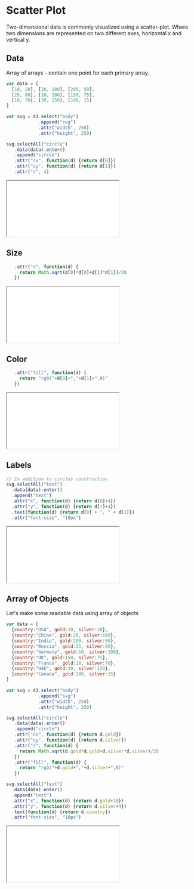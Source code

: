 # Scatter Plot

Two-dimensional data is commonly visualized using a scatter-plot. Where two dimensions are represented on two different axes, horizontal x and vertical y.

## Data

Array of arrays - contain one point for each primary array.

```javascript
var data = [
  [10, 20], [20, 100], [200, 50],
  [25, 80], [10, 200], [150, 75],
  [10, 70], [30, 150], [100, 15]
]

var svg = d3.select("body")
            .append("svg")
            .attr("width", 250)
            .attr("height", 250)

svg.selectAll("circle")
   .data(data).enter()
   .append("circle")
   .attr("cx", function(d) {return d[0]})
   .attr("cy", function(d) {return d[1]})
   .attr("r", 4)
```
<iframe src="recipes/scatter.html" sandbox="allow-same-origin allow-scripts" onload="this.style.height=this.contentDocument.documentElement.scrollHeight+2+'px';"></iframe>

## Size

```javascript
   .attr("r", function(d) {
     return Math.sqrt(d[0]*d[0]+d[1]*d[1])/20
   })

```
<iframe src="recipes/scatter-size.html" sandbox="allow-same-origin allow-scripts" onload="this.style.height=this.contentDocument.documentElement.scrollHeight+2+'px';"></iframe>

## Color

```javascript
   .attr("fill", function(d) {
     return "rgb("+d[0]+","+d[1]+",0)"
   })

```
<iframe src="recipes/scatter-color.html" sandbox="allow-same-origin allow-scripts" onload="this.style.height=this.contentDocument.documentElement.scrollHeight+2+'px';"></iframe>

## Labels

```javascript
// In addition to circles construction
svg.selectAll("text")
  .data(data).enter()
  .append("text")
  .attr("x", function(d) {return d[0]+4})
  .attr("y", function(d) {return d[1]+4})
  .text(function(d) {return d[0] + ", " + d[1]})
  .attr("font-size", "10px")

```
<iframe src="recipes/scatter-label.html" sandbox="allow-same-origin allow-scripts" onload="this.style.height=this.contentDocument.documentElement.scrollHeight+2+'px';"></iframe>

## Array of Objects

Let's make some readable data using array of objects

```javascript
var data = [
  {country:"USA", gold:10, silver:20},
  {country:"China", gold:20, silver:100},
  {country:"India", gold:200, silver:50},
  {country:"Russia", gold:25, silver:80},
  {country:"Germany", gold:10, silver:200},
  {country:"UK", gold:150, silver:75},
  {country:"France", gold:10, silver:70},
  {country:"UAE", gold:30, silver:150},
  {country:"Canada", gold:100, silver:15}
]

var svg = d3.select("body")
            .append("svg")
            .attr("width", 250)
            .attr("height", 250)

svg.selectAll("circle")
   .data(data).enter()
   .append("circle")
   .attr("cx", function(d) {return d.gold})
   .attr("cy", function(d) {return d.silver})
   .attr("r", function(d) {
     return Math.sqrt(d.gold*d.gold+d.silver*d.silver)/20
   })
   .attr("fill", function(d) {
     return "rgb("+d.gold+","+d.silver+",0)"
   })

svg.selectAll("text")
  .data(data).enter()
  .append("text")
  .attr("x", function(d) {return d.gold+10})
  .attr("y", function(d) {return d.silver+4})
  .text(function(d) {return d.country})
  .attr("font-size", "10px")
```

<iframe src="recipes/scatter-aob.html" sandbox="allow-same-origin allow-scripts" onload="this.style.height=this.contentDocument.documentElement.scrollHeight+2+'px';"></iframe>
